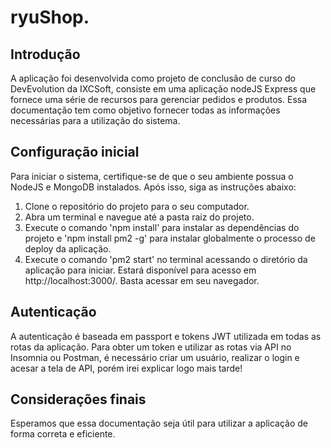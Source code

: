 # ryuShop.

## Introdução

A aplicação foi desenvolvida como projeto de conclusão de curso do DevEvolution da IXCSoft, consiste em uma aplicação nodeJS Express que fornece uma série de recursos para gerenciar pedidos e produtos. Essa documentação tem como objetivo fornecer todas as informações necessárias para a utilização do sistema.

## Configuração inicial

Para iniciar o sistema, certifique-se de que o seu ambiente possua o NodeJS e MongoDB instalados. Após isso, siga as instruções abaixo:

1. Clone o repositório do projeto para o seu computador.
2. Abra um terminal e navegue até a pasta raiz do projeto.
3. Execute o comando 'npm install' para instalar as dependências do projeto e 'npm install pm2 -g' para instalar globalmente o processo de deploy da aplicação.
4. Execute o comando 'pm2 start' no terminal acessando o diretório da aplicação para iniciar. Estará disponível para acesso em http://localhost:3000/. Basta acessar em seu navegador.

## Autenticação

A autenticação é baseada em passport e tokens JWT utilizada em todas as rotas da aplicação. Para obter um token e utilizar as rotas via API no Insomnia ou Postman, é necessário criar um usuário, realizar o login e acesar a tela de API, porém irei explicar logo mais tarde!









## Considerações finais
Esperamos que essa documentação seja útil para utilizar a aplicação de forma correta e eficiente.
